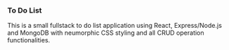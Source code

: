 ### To Do List

This is a small fullstack to do list application using React, Express/Node.js and MongoDB with neumorphic CSS styling and all CRUD operation functionalities.


